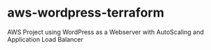 # aws-wordpress-terraform
AWS Project using WordPress as a Webserver with AutoScaling and Application Load Balancer
